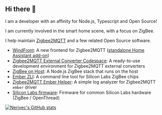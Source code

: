 ## Hi there 👋

I am a developer with an affinity for Node.js, Typescript and Open Source!

I am currently involved in the smart home scene, with a focus on ZigBee.

I help maintain [Zigbee2MQTT](https://github.com/Koenkk/zigbee2mqtt) and a few related Open Source software.

- [WindFront](https://github.com/Nerivec/zigbee2mqtt-windfront): A new frontend for Zigbee2MQTT ([standalone Home Assistant add-on](https://github.com/Nerivec/ha-zigbee2mqtt-windfront))
- [Zigbee2MQTT External Converter Codespace](https://github.com/Nerivec/z2m-external-converter-dev): A ready-to-use development environment for Zigbee2MQTT external converters
- [ZigBee on Host](https://github.com/Nerivec/zigbee-on-host): A Node.js ZigBee stack that runs on the host
- [Ember ZLI](https://github.com/Nerivec/ember-zli): A command line tool for Silicon Labs ZigBee chips
- [Zigbee2MQTT Ember Helper](https://nerivec.github.io/z2m-ember-helper/): A simple log analyzer for Zigbee2MQTT `ember` driver
- [Silicon Labs firmware](https://github.com/Nerivec/silabs-firmware-builder/releases): Firmware for common Silicon Labs hardware (ZigBee / OpenThread)

[![Nerivec's GitHub stats](https://github-readme-stats.vercel.app/api?username=Nerivec&show=reviews,prs_merged&show_icons=true&theme=transparent&hide=issues,prs)](https://github.com/Nerivec)
